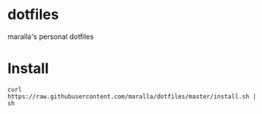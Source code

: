 dotfiles
========

maralla's personal dotfiles

Install
=======

`curl https://raw.githubusercontent.com/maralla/dotfiles/master/install.sh | sh`
